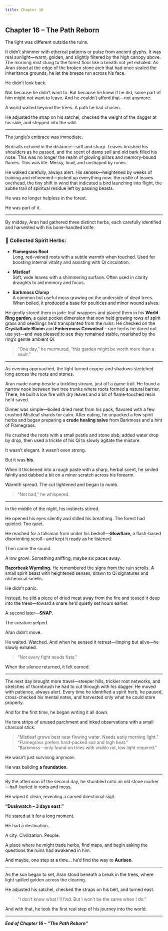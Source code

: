 ```yaml
---
title: Chapter 16
---
```



## **Chapter 16 – The Path Reborn**

The light was different outside the ruins.

It didn’t shimmer with ethereal patterns or pulse from ancient glyphs. It was real sunlight—warm, golden, and slightly filtered by the high canopy above. The morning mist clung to the forest floor like a breath not yet exhaled. As Aran stood at the edge of the broken stone arch that had once sealed the inheritance grounds, he let the breeze run across his face.

He didn’t look back.

Not because he didn’t want to. But because he knew if he did, some part of him might not want to leave. And he couldn’t afford that—not anymore.

A world waited beyond the trees. A path he had chosen.

He adjusted the strap on his satchel, checked the weight of the dagger at his side, and stepped into the wild.

---

The jungle’s embrace was immediate.

Birdcalls echoed in the distance—soft and sharp. Leaves brushed his shoulders as he passed, and the scent of damp soil and old bark filled his nose. This was no longer the realm of glowing pillars and memory-bound flames. This was life. Messy, loud, and unshaped by runes.

He walked carefully, always alert. His senses—heightened by weeks of training and refinement—picked up everything now: the rustle of leaves overhead, the tiny shift in wind that indicated a bird launching into flight, the subtle trail of spiritual residue left by passing beasts.

He was no longer helpless in the forest.

He was part of it.

---

By midday, Aran had gathered three distinct herbs, each carefully identified and harvested with his bone-handled knife.

### 🌿 Collected Spirit Herbs:

- **Flamegrass Root**  
  Long, red-veined roots with a subtle warmth when touched. Used for boosting internal vitality and assisting with Qi circulation.

- **Mistleaf**  
  Soft, wide leaves with a shimmering surface. Often used in clarity draughts to aid memory and focus.

- **Barkmoss Clump**  
  A common but useful moss growing on the underside of dead trees. When boiled, it produced a base for poultices and minor wound salves.

He gently stored them in jade-leaf wrappers and placed them in his **World Ring garden**, a quiet pocket dimension that now held growing rows of spirit grass and seedlings he’d transplanted from the ruins. He checked on the **Crystalfade Bloom** and **Embermoss Crownleaf**—rare herbs he dared not use yet—and was pleased to see they remained stable, nourished by the ring’s gentle ambient Qi.

> “One day,” he murmured, “this garden might be worth more than a vault.”

---

As evening approached, the light turned copper and shadows stretched long across the roots and stones.

Aran made camp beside a trickling stream, just off a game trail. He found a narrow nook between two tree trunks where roots formed a natural barrier. There, he built a low fire with dry leaves and a bit of flame-touched resin he'd saved.

Dinner was simple—boiled dried meat from his pack, flavored with a few crushed Mistleaf shards for calm. After eating, he unpacked a few spirit herbs and began preparing a **crude healing salve** from Barkmoss and a hint of Flamegrass.

He crushed the roots with a small pestle and stone slab, added water drop by drop, then used a trickle of his Qi to slowly agitate the mixture.

It wasn’t elegant. It wasn’t even strong.

But it was **his**.

When it thickened into a rough paste with a sharp, herbal scent, he smiled faintly and dabbed a bit on a minor scratch across his forearm.

Warmth spread. The cut tightened and began to numb.

> “Not bad,” he whispered.

---

In the middle of the night, his instincts stirred.

He opened his eyes silently and stilled his breathing. The forest had quieted. Too quiet.

He reached for a talisman from under his bedroll—**Glowflare**, a flash-based disorienting scroll—and kept it ready as he listened.

Then came the sound.

A low growl. Something sniffing, maybe six paces away.

**Razorbeak Wyrmling.** He remembered the signs from the ruin scrolls. A small spirit beast with heightened senses, drawn to Qi signatures and alchemical smells.

He didn’t panic.

Instead, he slid a piece of dried meat away from the fire and tossed it deep into the trees—toward a snare he'd quietly set hours earlier.

A second later—**SNAP.**

The creature yelped.

Aran didn’t move.

He waited. Watched. And when he sensed it retreat—limping but alive—he slowly exhaled.

> “Not every fight needs fists.”

When the silence returned, it felt earned.

---

The next day brought more travel—steeper hills, trickier root networks, and stretches of thornbrush he had to cut through with his dagger. He moved with patience, always alert. Every time he identified a spirit herb, he paused, cross-checked his mental notes, and harvested only what he could store properly.

And for the first time, he began writing it all down.

He tore strips of unused parchment and inked observations with a small charcoal stick.

> “Mistleaf grows best near flowing water. Needs early morning light.”  
> “Flamegrass prefers hard-packed soil and high heat.”  
> “Barkmoss—only found on trees with visible rot, low light required.”

He wasn’t just surviving anymore.

He was building **a foundation**.

---

By the afternoon of the second day, he stumbled onto an old stone marker—half-buried in roots and moss.

He wiped it clean, revealing a carved directional sigil.

**“Duskwatch – 3 days east.”**

He stared at it for a long moment.

He had a destination.

A city. Civilization. People.

A place where he might trade herbs, find maps, and begin asking the questions the ruins had awakened in him.

And maybe, one step at a time… he’d find the way to **Aurisen**.

---

As the sun began to set, Aran stood beneath a break in the trees, where light spilled golden across the clearing.

He adjusted his satchel, checked the straps on his belt, and turned east.

> “I don’t know what I’ll find. But I won’t be the same when I do.”

And with that, he took the first real step of his journey into the world.

---

***End of Chapter 16 – “The Path Reborn”***
